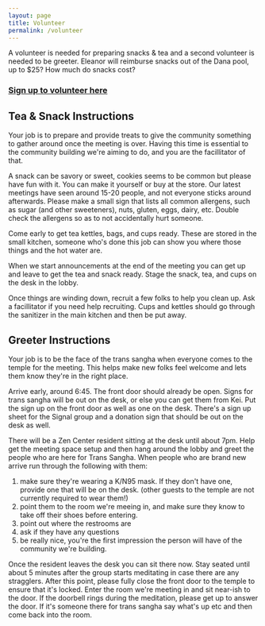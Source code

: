 ```yaml
---
layout: page
title: Volunteer
permalink: /volunteer
---
```


A volunteer is needed for preparing snacks & tea and a second volunteer is needed to be greeter. Eleanor will reimburse snacks out of the Dana pool, up to $25? How much do snacks cost? 

### [Sign up to volunteer here](https://docs.google.com/spreadsheets/d/1-eF7tl9Pzge-n5tqFYH8rhRo3_Sc3jWkhQhl0G7fkto/edit#gid=0)

## Tea & Snack Instructions 

Your job is to prepare and provide treats to give the community something to gather around once the meeting is over. Having this time is essential to the community building we're aiming to do, and you are the facillitator of that. 

A snack can be savory or sweet, cookies seems to be common but please have fun with it. You can make it yourself or buy at the store. Our latest meetings have seen around 15-20 people, and not everyone sticks around afterwards. Please make a small sign that lists all common allergens, such as sugar (and other sweeteners), nuts, gluten, eggs, dairy, etc. Double check the allergens so as to not accidentally hurt someone. 

Come early to get tea kettles, bags, and cups ready. These are stored in the small kitchen, someone who's done this job can show you where those things and the hot water are. 

When we start announcements at the end of the meeting you can get up and leave to get the tea and snack ready. Stage the snack, tea, and cups on the desk in the lobby. 

Once things are winding down, recruit a few folks to help you clean up. Ask a facillitator if you need help recruiting. Cups and kettles should go through the sanitizer in the main kitchen and then be put away. 

## Greeter Instructions

Your job is to be the face of the trans sangha when everyone comes to the temple for the meeting. This helps make new folks feel welcome and lets them know they're in the right place. 

Arrive early, around 6:45. The front door should already be open. Signs for trans sangha will be out on the desk, or else you can get them from Kei. Put the sign up on the front door as well as one on the desk. There's a sign up sheet for the Signal group and a donation sign that should be out on the desk as well. 

There will be a Zen Center resident sitting at the desk until about 7pm. Help get the meeting space setup and then hang around the lobby and greet the people who are here for Trans Sangha. When people who are brand new arrive run through the following with them:

1) make sure they're wearing a K/N95 mask. If they don't have one, provide one that will be on the desk. (other guests to the temple are not currently required to wear them!)
2) point them to the room we're meeing in, and make sure they know to take off their shoes before entering.
3) point out where the restrooms are
4) ask if they have any questions
5) be really nice, you're the first impression the person will have of the community we're building.

Once the resident leaves the desk you can sit there now. Stay seated until about 5 minutes after the group starts meditating in case there are any stragglers. After this point, please fully close the front door to the temple to ensure that it's locked. Enter the room we're meeting in and sit near-ish to the door. If the doorbell rings during the meditation, please get up to answer the door. If it's someone there for trans sangha say what's up etc and then come back into the room. 